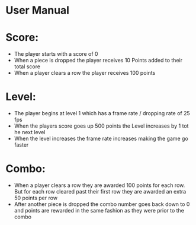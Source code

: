 # User Manual

# Score:

- The player starts with a score of 0
- When a piece is dropped the player receives 10 Points added to their total score
- When a player clears a row the player receives 100 points

# Level:

- The player begins at level 1 which has a frame rate / dropping rate of 25 fps
- When the players score goes up 500 points the Level increases by 1 tot he next level
- When the level increases the frame rate increases making the game go faster

# Combo:

- When a player clears a row they are awarded 100 points for each row. But for each row cleared past their first row they are awarded an extra 50 points per row
- After another piece is dropped the combo number goes back down to 0 and points are rewarded in the same fashion as they were prior to the combo